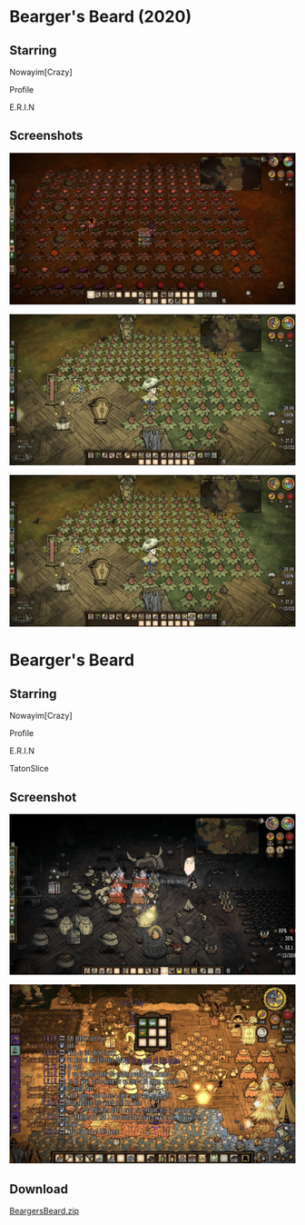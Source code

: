 # Bearger's Beard (2020)

## Starring

Nowayim[Crazy]

Profile

E.R.I.N

## Screenshots

![20200717161044_1.jpg](20200717161044_1.jpg)

![20200719145813_1.jpg](20200719145813_1.jpg)

![20200719145820_1.jpg](20200719145820_1.jpg)

# Bearger's Beard

## Starring

Nowayim[Crazy]

Profile

E.R.I.N

TatonSlice

## Screenshot

![20211216230354_1.jpg](20211216230354_1.jpg)

![2027216378746346740.jpg](2027216378746346740.jpg)

## Download

[BeargersBeard.zip](BeargersBeard.zip)
